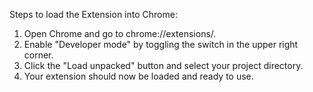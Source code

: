Steps to load the Extension into Chrome:

1. Open Chrome and go to chrome://extensions/.
2. Enable "Developer mode" by toggling the switch in the upper right corner.
3. Click the "Load unpacked" button and select your project directory.
4. Your extension should now be loaded and ready to use.
